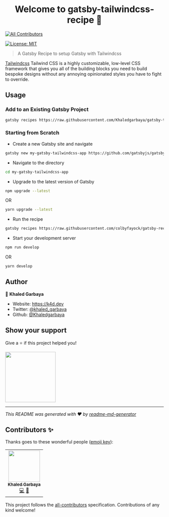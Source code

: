 <h1 align="center">Welcome to gatsby-tailwindcss-recipe 👋</h1>

<!-- ALL-CONTRIBUTORS-BADGE:START - Do not remove or modify this section -->
[![All Contributors](https://img.shields.io/badge/all_contributors-1-orange.svg?style=flat-square)](#contributors-)
<!-- ALL-CONTRIBUTORS-BADGE:END -->

<p>
  <a href="#" target="_blank">
    <img alt="License: MIT" src="https://img.shields.io/badge/License-MIT-yellow.svg" />
  </a>
</p>

> A Gatsby Recipe to setup Gatsby with Tailwindcss

[Tailwindcss](https://tailwindcss.com/) Tailwind CSS is a highly customizable, low-level CSS framework that gives you all of the building blocks you need to build bespoke designs without any annoying opinionated styles you have to fight to override.

## Usage

### Add to an Existing Gatsby Project

```sh
gatsby recipes https://raw.githubusercontent.com/Khaledgarbaya/gatsby-tailwindcss-recipe/master/tailwindcss.mdx
```

### Starting from Scratch

* Create a new Gatsby site and navigate

```sh
gatsby new my-gatsby-tailwindcss-app https://github.com/gatsbyjs/gatsby-starter-hello-world
```

* Navigate to the directory

```sh
cd my-gatsby-tailwindcss-app
```

* Upgrade to the latest version of Gatsby

```sh
npm upgrade --latest
```

OR

```sh
yarn upgrade --latest
```

* Run the recipe

```sh
gatsby recipes https://raw.githubusercontent.com/colbyfayock/gatsby-recipe-react-leaflet/master/react-leaflet.mdx
```

* Start your development server

```sh
npm run develop
```

OR

```sh
yarn develop
```

## Author

👤 **Khaled Garbaya**

- Website: https://k4d.dev
- Twitter: [@khaled_garbaya](https://twitter.com/khaled_garbaya)
- Github: [@Khaledgarbaya](https://github.com/Khaledgarbaya)

## Show your support

Give a ⭐️ if this project helped you!

<a href="https://www.patreon.com/khaledgarbaya">
  <img src="https://c5.patreon.com/external/logo/become_a_patron_button@2x.png" width="160">
</a>

---

_This README was generated with ❤️ by [readme-md-generator](https://github.com/kefranabg/readme-md-generator)_

## Contributors ✨

Thanks goes to these wonderful people ([emoji key](https://allcontributors.org/docs/en/emoji-key)):

<!-- ALL-CONTRIBUTORS-LIST:START - Do not remove or modify this section -->
<!-- prettier-ignore-start -->
<!-- markdownlint-disable -->
<table>
  <tr>
    <td align="center"><a href="https://khaledgarbaya.net"><img src="https://avatars1.githubusercontent.com/u/1156093?v=4" width="100px;" alt=""/><br /><sub><b>Khaled Garbaya</b></sub></a><br /><a href="https://github.com/Khaledgarbaya/gatsby-tailwindcss-recipe/commits?author=Khaledgarbaya" title="Code">💻</a> <a href="https://github.com/Khaledgarbaya/gatsby-tailwindcss-recipe/commits?author=Khaledgarbaya" title="Documentation">📖</a></td>
  </tr>
</table>

<!-- markdownlint-enable -->
<!-- prettier-ignore-end -->
<!-- ALL-CONTRIBUTORS-LIST:END -->

This project follows the [all-contributors](https://github.com/all-contributors/all-contributors) specification. Contributions of any kind welcome!
